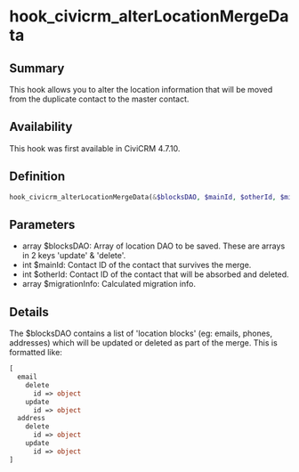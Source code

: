 # hook_civicrm_alterLocationMergeData

## Summary

This hook allows you to alter the location information that will be moved from
the duplicate contact to the master contact.

## Availability

This hook was first available in CiviCRM 4.7.10.

## Definition

```php
hook_civicrm_alterLocationMergeData(&$blocksDAO, $mainId, $otherId, $migrationInfo)
```

## Parameters

   * array $blocksDAO: Array of location DAO to be saved. These are arrays in 2 keys 'update' & 'delete'.
   * int $mainId: Contact ID of the contact that survives the merge.
   * int $otherId: Contact ID of the contact that will be absorbed and deleted.
   * array $migrationInfo: Calculated migration info.

## Details

The $blocksDAO contains a list of 'location blocks' (eg: emails, phones,
addresses) which will be updated or deleted as part of the merge. This is
formatted like:

```php
[
  email
    delete
      id => object
    update
      id => object
  address
    delete
      id => object
    update
      id => object
]
```
